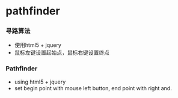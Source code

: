 # pathfinder

### 寻路算法
 * 使用html5 <canvas> + jquery
 * 鼠标左键设置起始点，鼠标右键设置终点

### Pathfinder
 * using html5 <canvas> + jquery
 * set begin point with mouse left button, end point with right and.
